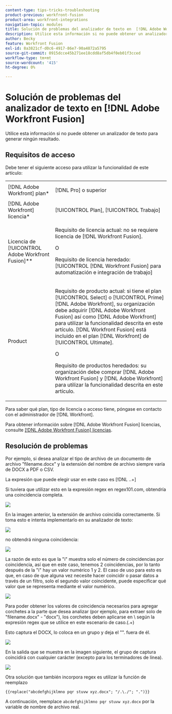 ```yaml
---
content-type: tips-tricks-troubleshooting
product-previous: workfront-fusion
product-area: workfront-integrations
navigation-topic: modules
title: Solución de problemas del analizador de texto en  [!DNL Adobe Workfront Fusion]
description: Utilice esta información si no puede obtener un analizador de texto para generar ningún resultado.
author: Becky
feature: Workfront Fusion
exl-id: 8a3821cf-d0c6-4917-86e7-90a4872a5795
source-git-commit: 0915dcce45b271ee18cdd8af5db4f0eb01f3cced
workflow-type: tm+mt
source-wordcount: '415'
ht-degree: 0%

---
```


# Solución de problemas del analizador de texto en [!DNL Adobe Workfront Fusion]

Utilice esta información si no puede obtener un analizador de texto para generar ningún resultado.

## Requisitos de acceso

Debe tener el siguiente acceso para utilizar la funcionalidad de este artículo:

<table style="table-layout:auto">
 <col> 
 <col> 
 <tbody> 
  <tr> 
    <td role="rowheader">[!DNL Adobe Workfront] plan*</td> 
   <td> <p>[!DNL Pro] o superior</p> </td> 
  </tr> 
  <tr data-mc-conditions=""> 
   <td role="rowheader">[!DNL Adobe Workfront] licencia*</td> 
   <td> <p>[!UICONTROL Plan], [!UICONTROL Trabajo]</p> </td> 
  </tr> 
  <tr> 
   <td role="rowheader">Licencia de [!UICONTROL Adobe Workfront Fusion]**</td> 
   <td>
   <p>Requisito de licencia actual: no se requiere licencia de [!DNL Workfront Fusion].</p>
   <p>O</p>
   <p>Requisito de licencia heredado: [!UICONTROL [!DNL Workfront Fusion] para automatización e integración de trabajo] </p>
   </td> 
  </tr> 
  <tr> 
   <td role="rowheader">Product</td> 
   <td>
   <p>Requisito de producto actual: si tiene el plan [!UICONTROL Select] o [!UICONTROL Prime] [!DNL Adobe Workfront], su organización debe adquirir [!DNL Adobe Workfront Fusion] así como [!DNL Adobe Workfront] para utilizar la funcionalidad descrita en este artículo. [!DNL Workfront Fusion] está incluido en el plan [!DNL Workfront] de [!UICONTROL Ultimate].</p>
   <p>O</p>
   <p>Requisito de productos heredados: su organización debe comprar [!DNL Adobe Workfront Fusion] y [!DNL Adobe Workfront] para utilizar la funcionalidad descrita en este artículo.</p>
   </td> 
  </tr> 
 </tbody> 
</table>

Para saber qué plan, tipo de licencia o acceso tiene, póngase en contacto con el administrador de [!DNL Workfront].

Para obtener información sobre [!DNL Adobe Workfront Fusion] licencias, consulte [[!DNL Adobe Workfront Fusion] licencias](../../workfront-fusion/get-started/license-automation-vs-integration.md).

## Resolución de problemas

Por ejemplo, si desea analizar el tipo de archivo de un documento de archivo &quot;filename.docx&quot; y la extensión del nombre de archivo siempre varía de DOCX a PDF o CSV.

La expresión que puede elegir usar en este caso es [!DNL \..+]

Si tuviera que utilizar esto en la expresión regex en regex101.com, obtendría una coincidencia completa.

![](assets/regex-expression-350x130.png)

En la imagen anterior, la extensión de archivo coincidía correctamente. Si toma esto e intenta implementarlo en su analizador de texto:

![](assets/text-parser-350x602.png)

no obtendrá ninguna coincidencia:

![](assets/text-parser-you-dont-get-a-match-350x365.png)

La razón de esto es que la &quot;i&quot; muestra solo el número de coincidencias por coincidencia, así que en este caso, tenemos 2 coincidencias, por lo tanto después de la &quot;i&quot; hay un valor numérico 1 y 2. El caso de uso para esto es que, en caso de que alguna vez necesite hacer coincidir o pasar datos a través de un filtro, solo el segundo valor coincidente, puede especificar qué valor que se representa mediante el valor numérico.

![](assets/text-parser-matches-350x355.png)

Para poder obtener los valores de coincidencia necesarios para agregar corchetes a la parte que desea analizar (por ejemplo, para extraer solo de &quot;filename.docx&quot; - &quot;docx&quot;), los corchetes deben aplicarse en \ según la expresión regex que se utilice en este escenario de caso.(.+)

Esto captura el DOCX, lo coloca en un grupo y deja el &quot;&quot;. fuera de él.

![](assets/text-parser-get-matches-350x592.png)

En la salida que se muestra en la imagen siguiente, el grupo de captura coincidirá con cualquier carácter (excepto para los terminadores de línea).

![](assets/text-parser-output-350x389.png)

Otra solución que también incorpora regex es utilizar la función de reemplazo

`{{replace("abcdefghijklmno pqr stuvw xyz.docx"; "/.\./"; ".")}}`

A continuación, reemplace `abcdefghijklmno pqr stuvw xyz.docx` por la variable de nombre de archivo real.
